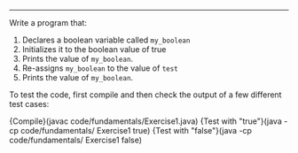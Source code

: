 ---

Write a program that:
 1. Declares a boolean variable called `my_boolean`
 1. Initializes it to the boolean value of true
 1. Prints the value of `my_boolean`.
 1. Re-assigns `my_boolean` to the value of `test`
 1. Prints the value of `my_boolean`.
 
To test the code, first compile and then check the output of a few different test cases:

{Compile}(javac code/fundamentals/Exercise1.java)
{Test with "true"}(java -cp code/fundamentals/ Exercise1 true)
{Test with "false"}(java -cp code/fundamentals/ Exercise1 false)
